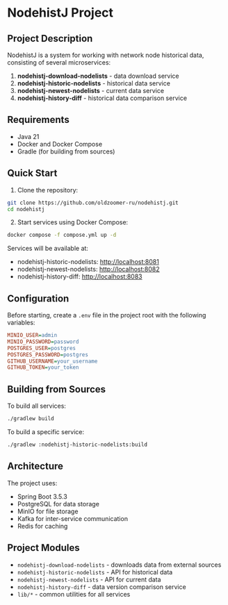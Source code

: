 # NodehistJ Project

## Project Description

NodehistJ is a system for working with network node historical data, consisting of several microservices:

1. **nodehistj-download-nodelists** - data download service
2. **nodehistj-historic-nodelists** - historical data service
3. **nodehistj-newest-nodelists** - current data service
4. **nodehistj-history-diff** - historical data comparison service

## Requirements

- Java 21
- Docker and Docker Compose
- Gradle (for building from sources)

## Quick Start

1. Clone the repository:

```bash
git clone https://github.com/oldzoomer-ru/nodehistj.git
cd nodehistj
```

2. Start services using Docker Compose:

```bash
docker compose -f compose.yml up -d
```

Services will be available at:

- nodehistj-historic-nodelists: <http://localhost:8081>
- nodehistj-newest-nodelists: <http://localhost:8082>
- nodehistj-history-diff: <http://localhost:8083>

## Configuration

Before starting, create a `.env` file in the project root with the following variables:

```ini
MINIO_USER=admin
MINIO_PASSWORD=password
POSTGRES_USER=postgres
POSTGRES_PASSWORD=postgres
GITHUB_USERNAME=your_username
GITHUB_TOKEN=your_token
```

## Building from Sources

To build all services:

```bash
./gradlew build
```

To build a specific service:

```bash
./gradlew :nodehistj-historic-nodelists:build
```

## Architecture

The project uses:

- Spring Boot 3.5.3
- PostgreSQL for data storage
- MinIO for file storage
- Kafka for inter-service communication
- Redis for caching

## Project Modules

- `nodehistj-download-nodelists` - downloads data from external sources
- `nodehistj-historic-nodelists` - API for historical data
- `nodehistj-newest-nodelists` - API for current data
- `nodehistj-history-diff` - data version comparison service
- `lib/*` - common utilities for all services
